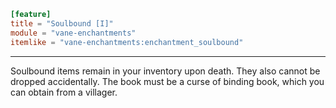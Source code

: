 ```toml
[feature]
title = "Soulbound [I]"
module = "vane-enchantments"
itemlike = "vane-enchantments:enchantment_soulbound"
```
---
Soulbound items remain in your inventory upon death. They also cannot be dropped accidentally. The book must be a curse of binding book, which you can obtain from a villager.
